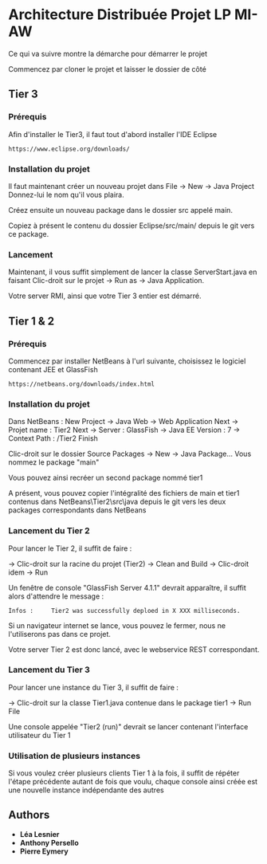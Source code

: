 # Architecture Distribuée Projet LP MI-AW

Ce qui va suivre montre la démarche pour démarrer le projet

Commencez par cloner le projet et laisser le dossier de côté

## Tier 3

### Prérequis

Afin d'installer le Tier3, il faut tout d'abord installer l'IDE Eclipse

```
https://www.eclipse.org/downloads/
```

### Installation du projet

Il faut maintenant créer un nouveau projet dans File -> New -> Java Project
Donnez-lui le nom qu'il vous plaira.

Créez ensuite un nouveau package dans le dossier src appelé main.

Copiez à présent le contenu du dossier Eclipse/src/main/ depuis le git vers ce package.

### Lancement

Maintenant, il vous suffit simplement de lancer la classe ServerStart.java en faisant Clic-droit sur le projet -> Run as -> Java Application.

Votre server RMI, ainsi que votre Tier 3 entier est démarré.

## Tier 1 & 2

### Prérequis

Commencez par installer NetBeans à l'url suivante, choisissez le logiciel contenant JEE et GlassFish

```
https://netbeans.org/downloads/index.html
```

### Installation du projet

Dans NetBeans :
New Project
	-> Java Web
	-> Web Application
	Next
	-> Projet name : Tier2
	Next
	-> Server : GlassFish
	-> Java EE Version : 7
	-> Context Path : /Tier2
	Finish

Clic-droit sur le dossier Source Packages -> New -> Java Package...
Vous nommez le package "main"

Vous pouvez ainsi recréer un second package nommé tier1

A présent, vous pouvez copier l'intégralité des fichiers de main et tier1 contenus dans NetBeans\Tier2\src\java depuis le git vers les deux packages correspondants dans NetBeans

### Lancement du Tier 2

Pour lancer le Tier 2, il suffit de faire :

-> Clic-droit sur la racine du projet (Tier2) -> Clean and Build
-> Clic-droit idem -> Run

Un fenêtre de console "GlassFish Server 4.1.1" devrait apparaître, il suffit alors d'attendre le message :

```
Ìnfos :		Tier2 was successfully deploed in X XXX milliseconds.
```

Si un navigateur internet se lance, vous pouvez le fermer, nous ne l'utiliserons pas dans ce projet.

Votre server Tier 2 est donc lancé, avec le webservice REST correspondant.

### Lancement du Tier 3

Pour lancer une instance du Tier 3, il suffit de faire :

-> Clic-droit sur la classe Tier1.java contenue dans le package tier1 -> Run File

Une console appelée "Tier2 (run)" devrait se lancer contenant l'interface utilisateur du Tier 1

### Utilisation de plusieurs instances

Si vous voulez créer plusieurs clients Tier 1 à la fois, il suffit de répéter l'étape précédente autant de fois que voulu, chaque console ainsi créée est une nouvelle instance indépendante des autres

## Authors

* **Léa Lesnier**
* **Anthony Persello**
* **Pierre Eymery**